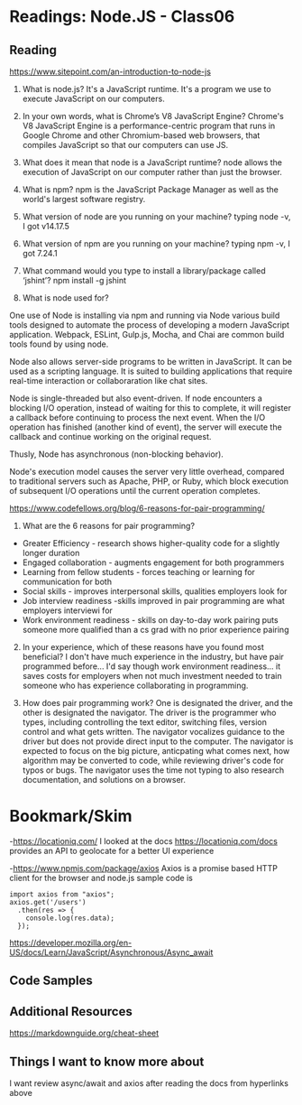# Readings: Node.JS - Class06

## Reading

https://www.sitepoint.com/an-introduction-to-node-js

1. What is node.js?
It's a JavaScript runtime. It's a program we use to execute JavaScript on our computers.

2. In your own words, what is Chrome’s V8 JavaScript Engine?
Chrome's V8 JavaScript Engine is a performance-centric program that runs in Google Chrome and other Chromium-based web browsers, that compiles JavaScript so that our computers can use JS.

3. What does it mean that node is a JavaScript runtime?
node allows the execution of JavaScript on our computer rather than just the browser.

4. What is npm?
npm is the JavaScript Package Manager as well as the world's largest software registry.

5. What version of node are you running on your machine?
typing node -v, I got v14.17.5

6. What version of npm are you running on your machine?
typing npm -v, I got 7.24.1

7. What command would you type to install a library/package called ‘jshint’?
npm install -g jshint

8. What is node used for?

 One use of Node is installing via npm and running via Node various build tools designed to automate the process of developing a modern JavaScript application.  Webpack, ESLint, Gulp.js, Mocha, and Chai are common build tools found by using node.

 Node also allows server-side programs to be written in JavaScript. It can be used as a scripting language.  It is suited to building applications that require real-time interaction or collaboraration like chat sites.

 Node is single-threaded but also event-driven. If node encounters a blocking I/O operation, instead of waiting for this to complete, it will register a callback before continuing to process the next event.  When the I/O operation has finished (another kind of event), the server will execute the callback and continue working on the original request.

 Thusly, Node has asynchronous (non-blocking behavior).

 Node's execution model causes the server very little overhead, compared to traditional servers such as Apache, PHP, or Ruby, which block execution of subsequent I/O operations until the current operation completes.


https://www.codefellows.org/blog/6-reasons-for-pair-programming/
1. What are the 6 reasons for pair programming?

- Greater Efficiency - research shows higher-quality code for a slightly longer duration
- Engaged collaboration - augments engagement for both programmers
- Learning from fellow students - forces teaching or learning for communication for both
- Social skills - improves interpersonal skills, qualities employers look for
- Job interview readiness -skills improved in pair programming are what employers interviewi for
- Work environment readiness - skills on day-to-day work pairing puts someone more qualified than a cs grad with no prior experience pairing

2. In your experience, which of these reasons have you found most beneficial?
I don't have much experience in the industry, but have pair programmed before... I'd say though work environment readiness... it saves costs for employers when not much investment needed to train someone who has experience collaborating in programming.

3. How does pair programming work?
One is designated the driver, and the other is designated the navigator.  The driver is the programmer who types, including controlling the text editor, switching files, version control and what gets written.
The navigator vocalizes guidance to the driver but does not provide direct input to the computer.  The navigator is expected to focus on the big picture, anticpating what comes next, how algorithm may be converted to code, while reviewing driver's code for typos or bugs. The navigator uses the time not typing to also research documentation, and solutions on a browser.


# Bookmark/Skim
-https://locationiq.com/
I looked at the docs https://locationiq.com/docs
provides an API to geolocate for a better UI experience

-https://www.npmjs.com/package/axios
Axios is a promise based HTTP client for the browser and node.js
sample code is
```
import axios from "axios";
axios.get('/users')
  .then(res => {
    console.log(res.data);
  });
```

https://developer.mozilla.org/en-US/docs/Learn/JavaScript/Asynchronous/Async_await


## Code Samples

## Additional Resources
https://markdownguide.org/cheat-sheet


## Things I want to know more about
I want review async/await and axios after reading the docs from hyperlinks above